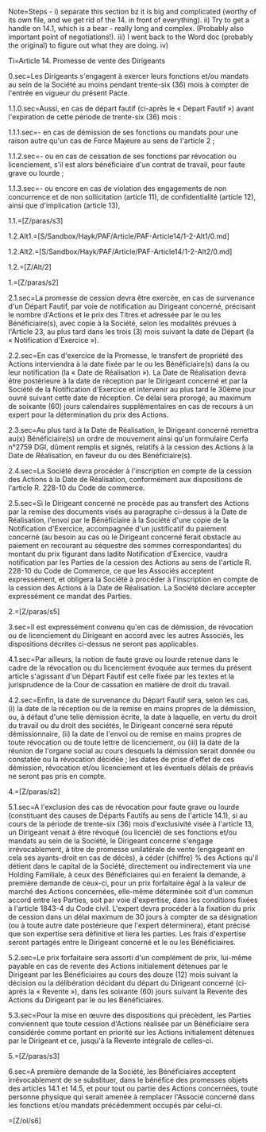 Note=Steps - i) separate this section bz it is big and complicated (worthy of its own file, and we get rid of the 14. in front of everything). ii) Try to get a handle on 14.1, which is a bear - really long and complex. (Probably also important point of negotiations!). iii) I went back to the Word doc (probably the original) to figure out what they are doing. iv) 


Ti=Article 14. Promesse de vente des Dirigeants 

0.sec=Les Dirigeants s'engagent à exercer leurs fonctions et/ou mandats au sein de la Société au moins pendant trente-six (36) mois à compter de l'entrée en vigueur du présent Pacte.

1.1.0.sec=Aussi, en cas de départ fautif (ci-après le « Départ Fautif ») avant l'expiration de cette période de trente-six (36) mois :

1.1.1.sec=- en cas de démission de ses fonctions ou mandats pour une raison autre qu'un cas de Force Majeure au sens de l'article 2 ;

1.1.2.sec=- ou en cas de cessation de ses fonctions par révocation ou licenciement, s'il est alors bénéficiaire d'un contrat de travail, pour faute grave ou lourde ;

1.1.3.sec=- ou encore en cas de violation des engagements de non concurrence et de non sollicitation (article 11), de confidentialité (article 12), ainsi que d'implication (article 13),

1.1.=[Z/paras/s3]

1.2.Alt1.=[S/Sandbox/Hayk/PAF/Article/PAF-Article14/1-2-Alt1/0.md]

1.2.Alt2.=[S/Sandbox/Hayk/PAF/Article/PAF-Article14/1-2-Alt2/0.md]

1.2.=[Z/Alt/2]

1.=[Z/paras/s2]



2.1.sec=La promesse de cession devra être exercée, en cas de survenance d'un Départ Fautif, par voie de notification au Dirigeant concerné, précisant le nombre d'Actions et le prix des Titres et adressée par le ou les Bénéficiaire(s), avec copie à la Société, selon les modalités prévues à l'Article 23, au plus tard dans les trois (3) mois suivant la date de Départ (la « Notification d'Exercice »).

2.2.sec=En cas d'exercice de la Promesse, le transfert de propriété des Actions interviendra à la date fixée par le ou les Bénéficiaire(s) dans la ou leur notification (la « Date de Réalisation »). La Date de Réalisation devra être postérieure à la date de réception par le Dirigeant concerné et par la Société de la Notification d'Exercice et intervenir au plus tard le 30ème jour ouvré suivant cette date de réception. Ce délai sera prorogé, au maximum de soixante (60) jours calendaires supplémentaires en cas de recours à un expert pour la détermination du prix des Actions.

2.3.sec=Au plus tard à la Date de Réalisation, le Dirigeant concerné remettra au(x) Bénéficiaire(s) un ordre de mouvement ainsi qu'un formulaire Cerfa n°2759 DGI, dûment remplis et signés, relatifs à la cession des Actions à la Date de Réalisation, en faveur du ou des Bénéficiaire(s).

2.4.sec=La Société devra procéder à l'inscription en compte de la cession des Actions à la Date de Réalisation, conformément aux dispositions de l'article R. 228-10 du Code de commerce.

2.5.sec=Si le Dirigeant concerné ne procède pas au transfert des Actions par la remise des documents visés au paragraphe ci-dessus à la Date de Réalisation, l'envoi par le Bénéficiaire à la Société d'une copie de la Notification d'Exercice, accompagnée d'un justificatif du paiement concerné (au besoin au cas où le Dirigeant concerné ferait obstacle au paiement en recourant au séquestre des sommes correspondantes) du montant du prix figurant dans ladite Notification d'Exercice, vaudra notification par les Parties de la cession des Actions au sens de l'article R. 228-10 du Code de Commerce, ce que les Associés acceptent expressément, et obligera la Société à procéder à l'inscription en compte de la cession des Actions à la Date de Réalisation. La Société déclare accepter expressément ce mandat des Parties.

2.=[Z/paras/s5]

3.sec=Il est expressément convenu qu'en cas de démission, de révocation ou de licenciement du Dirigeant en accord avec les autres Associés, les dispositions décrites ci-dessus ne seront pas applicables.

4.1.sec=Par ailleurs, la notion de faute grave ou lourde retenue dans le cadre de la révocation ou du licenciement évoquée aux termes du présent article s'agissant d'un Départ Fautif est celle fixée par les textes et la jurisprudence de la Cour de cassation en matière de droit du travail.

4.2.sec=Enfin, la date de survenance du Départ Fautif sera, selon les cas, (i) la date de la réception ou de la remise en mains propres de la démission, ou, à défaut d'une telle démission écrite, la date à laquelle, en vertu du droit du travail ou du droit des sociétés, le Dirigeant concerné sera réputé démissionnaire, (ii) la date de l'envoi ou de remise en mains propres de toute révocation ou de toute lettre de licenciement, ou (iii) la date de la réunion de l'organe social au cours desquels la démission serait donnée ou constatée ou la révocation décidée ; les dates de prise d'effet de ces démission, révocation et/ou licenciement et les éventuels délais de préavis ne seront pas pris en compte.

4.=[Z/paras/s2]

5.1.sec=A l'exclusion des cas de révocation pour faute grave ou lourde (constituant des causes de Départs Fautifs au sens de l'article 14.1), si au cours de la période de trente-six (36) mois d'exclusivité visée à l'article 13, un Dirigeant venait à être révoqué (ou licencié) de ses fonctions et/ou mandats au sein de la Société, le Dirigeant concerné s'engage irrévocablement, à titre de promesse unilatérale de vente (engageant en cela ses ayants-droit en cas de décès), à céder {chiffre} % des Actions qu'il détient dans le capital de la Société, directement ou indirectement via une Holding Familiale, à ceux des Bénéficiaires qui en feraient la demande, à première demande de ceux-ci, pour un prix forfaitaire égal à la valeur de marché des Actions concernées, elle-même déterminée soit d'un commun accord entre les Parties, soit par voie d'expertise, dans les conditions fixées à l'article 1843-4 du Code civil. L'expert devra procéder à la fixation du prix de cession dans un délai maximum de 30 jours à compter de sa désignation (ou à toute autre date postérieure que l'expert déterminera), étant précisé que son expertise sera définitive et liera les parties. Les frais d'expertise seront partagés entre le Dirigeant concerné et le ou les Bénéficiaires.

5.2.sec=Le prix forfaitaire sera assorti d'un complément de prix, lui-même payable en cas de revente des Actions initialement détenues par le Dirigeant par les Bénéficiaires au cours des douze (12) mois suivant la décision ou la délibération décidant du départ du Dirigeant concerné (ci-après la « Revente »), dans les soixante (60) jours suivant la Revente des Actions du Dirigeant par le ou les Bénéficiaires.

5.3.sec=Pour la mise en œuvre des dispositions qui précèdent, les Parties conviennent que toute cession d'Actions réalisée par un Bénéficiaire sera considérée comme portant en priorité sur les Actions initialement détenues par le Dirigeant et ce, jusqu'à la Revente intégrale de celles-ci.

5.=[Z/paras/s3]

6.sec=A première demande de la Société, les Bénéficiaires acceptent irrévocablement de se substituer, dans le bénéfice des promesses objets des articles 14.1 et 14.5, et pour tout ou partie des Actions concernées, toute personne physique qui serait amenée à remplacer l'Associé concerné dans les fonctions et/ou mandats précédemment occupés par celui-ci.

=[Z/ol/s6]
